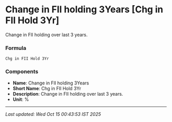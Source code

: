 # Change in FII holding 3Years [Chg in FII Hold 3Yr]
Change in FII holding over last 3 years.

### Formula
```text
Chg in FII Hold 3Yr
```


### Components
- **Name**: Change in FII holding 3Years
- **Short Name**: Chg in FII Hold 3Yr
- **Description**: Change in FII holding over last 3 years.
- **Unit**: %

---
*Last updated: Wed Oct 15 00:43:53 IST 2025*
